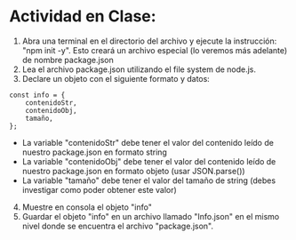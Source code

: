 # Actividad en Clase:

1.  Abra una terminal en el directorio del archivo y ejecute la instrucción: "npm init -y". Esto creará un archivo especial (lo veremos más adelante) de nombre package.json
2.  Lea el archivo package.json utilizando el file system de node.js.
3.  Declare un objeto con el siguiente formato y datos:

```
const info = {
    contenidoStr,
    contenidoObj,
    tamaño,
};
```

- La variable "contenidoStr" debe tener el valor del contenido leído de nuestro package.json en formato string
- La variable "contenidoObj" debe tener el valor del contenido leído de nuestro package.json en formato objeto (usar JSON.parse())
- La variable "tamaño" debe tener el valor del tamaño de string (debes investigar como poder obtener este valor)

4. Muestre en consola el objeto "info"
5. Guardar el objeto "info" en un archivo llamado "Info.json" en el mismo nivel donde se encuentra el archivo "package.json".
